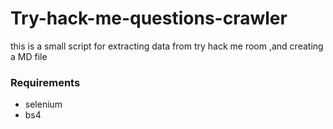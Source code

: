 # Try-hack-me-questions-crawler
this is a small script for extracting data from try hack me room ,and creating a MD file

### Requirements 
  * selenium
  * bs4
